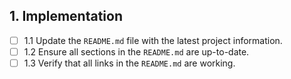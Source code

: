 ## 1. Implementation
- [ ] 1.1 Update the `README.md` file with the latest project information.
- [ ] 1.2 Ensure all sections in the `README.md` are up-to-date.
- [ ] 1.3 Verify that all links in the `README.md` are working.
